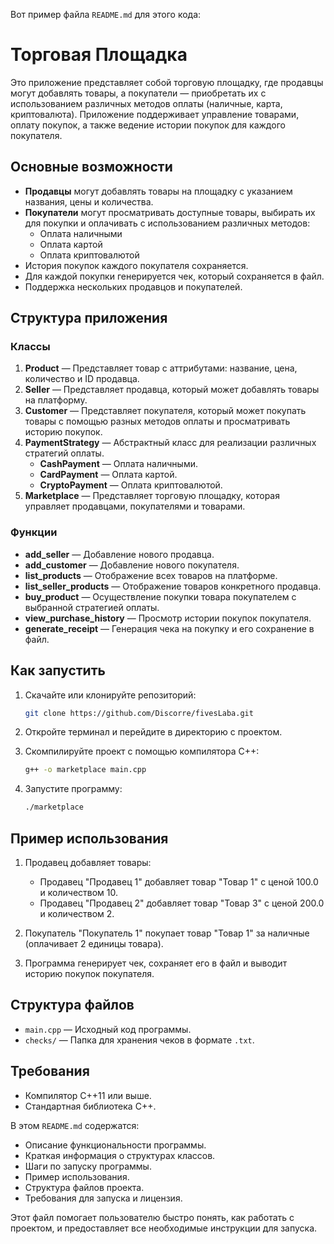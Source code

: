 Вот пример файла `README.md` для этого кода:


# Торговая Площадка

Это приложение представляет собой торговую площадку, где продавцы могут добавлять товары, а покупатели — приобретать их с использованием различных методов оплаты (наличные, карта, криптовалюта). Приложение поддерживает управление товарами, оплату покупок, а также ведение истории покупок для каждого покупателя.

## Основные возможности

- **Продавцы** могут добавлять товары на площадку с указанием названия, цены и количества.
- **Покупатели** могут просматривать доступные товары, выбирать их для покупки и оплачивать с использованием различных методов:
  - Оплата наличными
  - Оплата картой
  - Оплата криптовалютой
- История покупок каждого покупателя сохраняется.
- Для каждой покупки генерируется чек, который сохраняется в файл.
- Поддержка нескольких продавцов и покупателей.

## Структура приложения

### Классы

1. **Product** — Представляет товар с аттрибутами: название, цена, количество и ID продавца.
2. **Seller** — Представляет продавца, который может добавлять товары на платформу.
3. **Customer** — Представляет покупателя, который может покупать товары с помощью разных методов оплаты и просматривать историю покупок.
4. **PaymentStrategy** — Абстрактный класс для реализации различных стратегий оплаты.
   - **CashPayment** — Оплата наличными.
   - **CardPayment** — Оплата картой.
   - **CryptoPayment** — Оплата криптовалютой.
5. **Marketplace** — Представляет торговую площадку, которая управляет продавцами, покупателями и товарами.

### Функции

- **add_seller** — Добавление нового продавца.
- **add_customer** — Добавление нового покупателя.
- **list_products** — Отображение всех товаров на платформе.
- **list_seller_products** — Отображение товаров конкретного продавца.
- **buy_product** — Осуществление покупки товара покупателем с выбранной стратегией оплаты.
- **view_purchase_history** — Просмотр истории покупок покупателя.
- **generate_receipt** — Генерация чека на покупку и его сохранение в файл.

## Как запустить

1. Скачайте или клонируйте репозиторий:
   ```bash
   git clone https://github.com/Discorre/fivesLaba.git
   ```

2. Откройте терминал и перейдите в директорию с проектом.

3. Скомпилируйте проект с помощью компилятора C++:
   ```bash
   g++ -o marketplace main.cpp
   ```

4. Запустите программу:
   ```bash
   ./marketplace
   ```

## Пример использования

1. Продавец добавляет товары:
   - Продавец "Продавец 1" добавляет товар "Товар 1" с ценой 100.0 и количеством 10.
   - Продавец "Продавец 2" добавляет товар "Товар 3" с ценой 200.0 и количеством 2.

2. Покупатель "Покупатель 1" покупает товар "Товар 1" за наличные (оплачивает 2 единицы товара).

3. Программа генерирует чек, сохраняет его в файл и выводит историю покупок покупателя.

## Структура файлов

- `main.cpp` — Исходный код программы.
- `checks/` — Папка для хранения чеков в формате `.txt`.
  
## Требования

- Компилятор C++11 или выше.
- Стандартная библиотека C++.

В этом `README.md` содержатся:

- Описание функциональности программы.
- Краткая информация о структурах классов.
- Шаги по запуску программы.
- Пример использования.
- Структура файлов проекта.
- Требования для запуска и лицензия.

Этот файл помогает пользователю быстро понять, как работать с проектом, и предоставляет все необходимые инструкции для запуска.